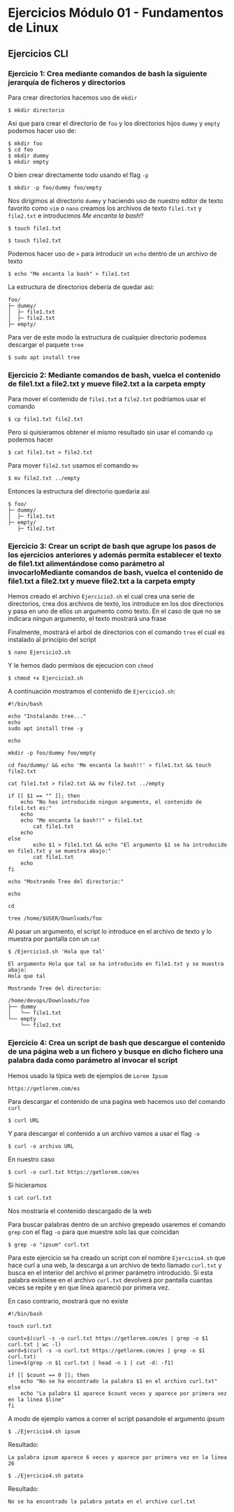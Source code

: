 # Ejercicios Módulo 01 - Fundamentos de Linux

## Ejercicios CLI

### Ejercicio 1: Crea mediante comandos de bash la siguiente jerarquía de ficheros y directorios 

Para crear directorios hacemos uso de `mkdir`

```shell
$ mkdir directorio
```

Asi que para crear el directorio de `foo` y los directorios hijos `dummy` y `empty` podemos hacer uso de:
```shell
$ mkdir foo
$ cd foo
$ mkdir dummy
$ mkdir empty
```

O bien crear directamente todo usando el flag `-p`
``` shell
$ mkdir -p foo/dummy foo/empty 
```

Nos dirigimos al directorio `dummy` y haciendo uso de nuestro editor de texto favorito como `vim` o `nano` creamos los archivos de texto `file1.txt` y `file2.txt` e introducimos *Me encanta la bash!!*

``` shell
$ touch file1.txt 
```

``` shell
$ touch file2.txt 
```

Podemos hacer uso de `>` para introducir un `echo` dentro de un archivo de texto

``` shell
$ echo "Me encanta la bash" > file1.txt 
```
La estructura de directorios debería de quedar asi:
```shell
foo/
├─ dummy/
│  ├─ file1.txt
│  ├─ file2.txt
├─ empty/
```
Para ver de este modo la estructura de cualquier directorio podemos descargar el paquete `tree`

``` shell
$ sudo apt install tree 
```

### Ejercicio 2: Mediante comandos de bash, vuelca el contenido de file1.txt a file2.txt y mueve file2.txt a la carpeta empty

Para mover el contenido de `file1.txt` a `file2.txt` podríamos usar el comando

``` shell
$ cp file1.txt file2.txt
```

Pero si quisieramos obtener el mismo resultado sin usar el comando `cp` podemos hacer

``` shell
$ cat file1.txt > file2.txt
```

Para mover `file2.txt` usamos el comando `mv`

``` shell
$ mv file2.txt ../empty
```
Entonces la estructura del directorio quedaria asi

``` shell
$ foo/
├─ dummy/
│  ├─ file1.txt
├─ empty/
   ├─ file2.txt
```

### Ejercicio 3: Crear un script de bash que agrupe los pasos de los ejercicios anteriores y además permita establecer el texto de file1.txt alimentándose como parámetro al invocarloMediante comandos de bash, vuelca el contenido de file1.txt a file2.txt y mueve file2.txt a la carpeta empty

Hemos creado el archivo `Ejercicio3.sh` el cual crea una serie de directorios, crea dos archivos de texto, los introduce en los dos directorios y pasa en uno de ellos un argumento como texto. En el caso de que no se indicara ningun argumento, el texto mostrará una frase

Finalmente, mostrará el arbol de directorios con el comando `tree` el cual es instalado al principio del script

``` shell
$ nano Ejercicio3.sh
```
Y le hemos dado permisos de ejecucion con `chmod`

``` shell
$ chmod +x Ejercicio3.sh
```

A continuación mostramos el contenido de `Ejercicio3.sh`:

``` shell
#!/bin/bash

echo "Instalando tree..."
echo
sudo apt install tree -y

echo

mkdir -p foo/dummy foo/empty

cd foo/dummy/ && echo 'Me encanta la bash!!' > file1.txt && touch file2.txt

cat file1.txt > file2.txt && mv file2.txt ../empty

if [[ $1 == "" ]]; then
	echo "No has introducido ningun argumento, el contenido de file1.txt es:"
	echo
	echo "Me encanta la bash!!" > file1.txt
        cat file1.txt
	echo
else
        echo $1 > file1.txt && echo "El argumento $1 se ha introducido en file1.txt y se muestra abajo:"
        cat file1.txt
	echo
fi

echo "Mostrando Tree del directorio:"

echo

cd

tree /home/$USER/Downloads/foo
```

Al pasar un argumento, el script lo introduce en el archivo de texto y lo muestra por pantalla con un `cat`

```shell
$ /Ejercicio3.sh 'Hola que tal'
```

```
El argumento Hola que tal se ha introducido en file1.txt y se muestra abajo:
Hola que tal

Mostrando Tree del directorio:

/home/devops/Downloads/foo
├── dummy
│   └── file1.txt
└── empty
    └── file2.txt
```

### Ejercicio 4: Crea un script de bash que descargue el contenido de una página web a un fichero y busque en dicho fichero una palabra dada como parámetro al invocar el script

Hemos usado la típica web de ejemplos de `Lorem Ipsum`

```
https://getlorem.com/es
```

Para descargar el contenido de una pagina web hacemos uso del comando `curl`

```shell
$ curl URL
```

Y para descargar el contenido a un archivo vamos a usar el flag `-o`

```shell
$ curl -o archivo URL
```

En nuestro caso
```shell
$ curl -o curl.txt https://getlorem.com/es
```
Si hicieramos

```shell
$ cat curl.txt
```

Nos mostraría el contenido descargado de la web

Para buscar palabras dentro de un archivo grepeado usaremos el comando `grep` con el flag `-o` para que muestre solo las que coincidan

```shell
$ grep -o "ipsum" curl.txt
```

Para este ejercicio se ha creado un script con el nombre `Ejercicio4.sh` que hace curl a una web, la descarga a un archivo de texto llamado `curl.txt` y busca en el interior del archivo el primer parámetro introducido.
Si esta palabra existiese en el archivo `curl.txt` devolverá por pantalla cuantas veces se repite y en que línea apareció por primera vez.

En caso contrario, mostrará que no existe

```shell
#!/bin/bash

touch curl.txt

count=$(curl -s -o curl.txt https://getlorem.com/es | grep -o $1 curl.txt | wc -l)
word=$(curl -s -o curl.txt https://getlorem.com/es | grep -o $1 curl.txt)
line=$(grep -n $1 curl.txt | head -n 1 | cut -d: -f1)

if [[ $count == 0 ]]; then
	echo "No se ha encontrado la palabra $1 en el archivo curl.txt"
else
	echo "La palabra $1 aparece $count veces y aparece por primera vez en la linea $line"
fi
```

A modo de ejemplo vamos a correr el script pasandole el argumento *ipsum*

```shell
$ ./Ejercicio4.sh ipsum
```

Resultado:

```
La palabra ipsum aparece 6 veces y aparece por primera vez en la linea 26
```

```shell
$ ./Ejercicio4.sh patata
```

Resultado:

```
No se ha encontrado la palabra patata en el archivo curl.txt
```